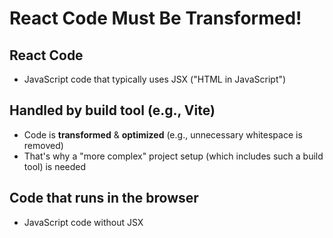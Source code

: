 # React Code Must Be Transformed!

## React Code

-   JavaScript code that typically uses JSX ("HTML in JavaScript")

## Handled by build tool (e.g., Vite)

-   Code is <b>transformed</b> & <b>optimized</b> (e.g., unnecessary whitespace is removed)
-   That's why a "more complex" project setup (which includes such a build tool) is needed

## Code that runs in the browser

-   JavaScript code without JSX
